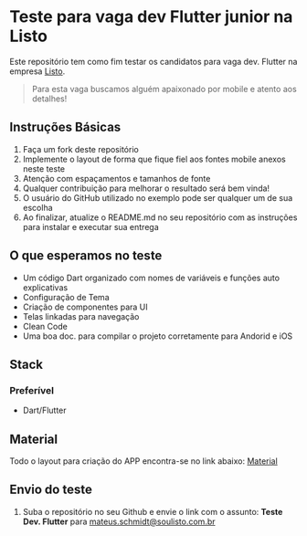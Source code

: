 # Teste para vaga dev Flutter junior na Listo
Este repositório tem como fim testar os candidatos para vaga dev. Flutter na empresa [Listo](https://br.linkedin.com/company/listooficial).
> Para esta vaga buscamos alguém apaixonado por mobile e atento aos detalhes!

## Instruções Básicas
1. Faça um fork deste repositório
2. Implemente o layout de forma que fique fiel aos fontes mobile anexos neste teste
3. Atenção com espaçamentos e tamanhos de fonte
4. Qualquer contribuição para melhorar o resultado será bem vinda!
5. O usuário do GitHub utilizado no exemplo pode ser qualquer um de sua escolha
6. Ao finalizar, atualize o README.md no seu repositório com as instruções para instalar e executar sua entrega

## O que esperamos no teste
* Um código Dart organizado com nomes de variáveis e funções auto explicativas
* Configuração de Tema
* Criação de componentes para UI
* Telas linkadas para navegação
* Clean Code
* Uma boa doc. para compilar o projeto corretamente para Andorid e iOS

## Stack
### Preferível
* Dart/Flutter

## Material
Todo o layout para criação do APP encontra-se no link abaixo: 
[Material](https://github.com/MateusListo/flutter-desafio/blob/main/DESAFIO.md)

## Envio do teste
1. Suba o repositório no seu Github e envie o link com o assunto: **Teste Dev. Flutter** para [mateus.schmidt@soulisto.com.br](mailto:mateus.schmidt@soulisto.com.br)

